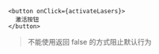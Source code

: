 <!--
 * @LastEditors: wudan01
 * @description: 文件描述
-->

```
<button onClick={activateLasers}>
  激活按钮
</button>
```

> 不能使用返回 false 的方式阻止默认行为